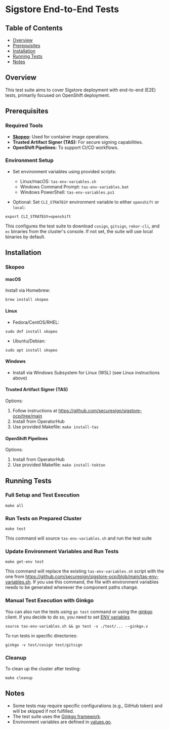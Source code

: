 # Sigstore End-to-End Tests

## Table of Contents
- [Overview](#overview)
- [Prerequisites](#prerequisites)
- [Installation](#installation)
- [Running Tests](#running-tests)
- [Notes](#notes)
  
## Overview
This test suite aims to cover Sigstore deployment with end-to-end (E2E) tests, primarily focused on OpenShift deployment.

## Prerequisites
### Required Tools

- **[Skopeo](https://github.com/containers/skopeo):** Used for container image operations.  
- **Trusted Artifact Signer (TAS):** For secure signing capabilities.  
- **OpenShift Pipelines:** To support CI/CD workflows.  

### Environment Setup

- Set environment variables using provided scripts:

  - Linux/macOS: `tas-env-variables.sh`
  - Windows Command Prompt: `tas-env-variables.bat`
  - Windows PowerShell: `tas-env-variables.ps1`


- Optional: Set `CLI_STRATEGY` environment variable to either `openshift` or `local`:
```
export CLI_STRATEGY=openshift
```
This configures the test suite to download `cosign`, `gitsign`, `rekor-cli`, and `ec` binaries from the cluster's console. If not set, the suite will use local binaries by default.

## Installation
### Skopeo

#### macOS
Install via Homebrew:
```
brew install skopeo
```

#### Linux
- Fedora/CentOS/RHEL:  
```
sudo dnf install skopeo
```
- Ubuntu/Debian:  
```
sudo apt install skopeo
```

#### Windows
- Install via Windows Subsystem for Linux (WSL) (see Linux instructions above)


#### Trusted Artifact Signer (TAS)
Options:

1. Follow instructions at https://github.com/securesign/sigstore-ocp/tree/main
2. Install from OperatorHub
3. Use provided Makefile: `make install-tas`

#### OpenShift Pipelines
Options:

1. Install from OperatorHub
2. Use provided Makefile: `make install-tekton`

## Running Tests
### Full Setup and Test Execution
```
make all
```

### Run Tests on Prepared Cluster
```
make test
```
This command will source `tas-env-variables.sh` and run the test suite

### Update Environment Variables and Run Tests
```
make get-env test
```
This command will replace the existing `tas-env-variables.sh` script with the one from https://github.com/securesign/sigstore-ocp/blob/main/tas-env-variables.sh. If you use this command, the file with environment variables needs to be generated whenever the component paths change.

### Manual Test Execution with Ginkgo
You can also run the tests using `go test` command or using the [ginkgo](https://onsi.github.io/ginkgo/#installing-ginkgo) client.
If you decide to do so, you need to set [ENV variables](#environment-setup)
```
source tas-env-variables.sh && go test -v ./test/... --ginkgo.v
```
To run tests in specific directories:
```
ginkgo -v test/cosign test/gitsign
```

### Cleanup
To clean up the cluster after testing:
```
make cleanup
```

## Notes

- Some tests may require specific configurations (e.g., GitHub token) and will be skipped if not fulfilled.
- The test suite uses the [Ginkgo framework](https://onsi.github.io/ginkgo/).
- Environment variables are defined in [values.go](pkg/api/values.go).
